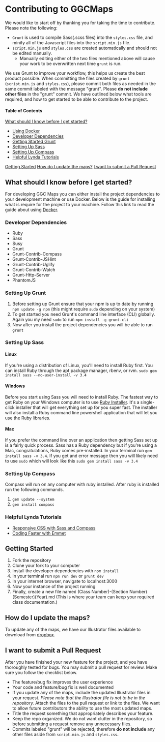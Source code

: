 # Contributing to GGCMaps

We would like to start off by thanking you for taking the time to contribute. Please note the following:
* `Grunt` is used to compile Sass(.scss files) into the `styles.css` file, and minify all of the Javascript files into the `script.min.js` file.
* `script.min.js` and `styles.css` are created automatically and should not be edited manually.
   * Manually editing either of the two files mentioned above will cause your work to be overwritten next time `grunt` is run.

We use Grunt to improve your workflow, this helps us create the best product possible. When committing the files created by `grunt` (`script.min.js` and `styles.css`), please commit both files as needed in the same commit labeled with the message "grunt". Please **do not include other files** in the "grunt" commit.
We have outlined below what tools are required, and how to get started to be able to contribute to the project.

#### Table of Contents

[What should I know before I get started?](#what-should-i-know-before-i-get-started)
  * [Using Docker](https://github.com/ggcmaps/ggcmaps.github.io#docker.md)
  * [Developer Dependencies](#developer-dependencies)
  * [Getting Started Grunt](#setting-up-grunt)
  * [Setting Up Sass](#setting-up-sass)
  * [Setting Up Compass](#setting-up-compass)
  * [Helpful Lynda Tutorials](#helpful-lynda-tutorials)

[Getting Started](#getting-started)
[How do I update the maps?](#how-do-i-update-the-maps)
[I want to submit a Pull Request](#i-want-to-submit-a-pull-request)

## What should I know before I get started?

For developing GGC Maps you can either install the project dependencies to your development machine or use Docker. Below is the guide for installing what is require for the project to your machine. Follow this link to read the guide about using [Docker](https://github.com/ggcmaps/ggcmaps.github.io#docker.md).

### Developer Dependencies

  * Ruby
  * Sass
  * Susy
  * Grunt
  * Grunt-Contrib-Compass
  * Grunt-Contrib-JSHint
  * Grunt-Contrib-Uglify
  * Grunt-Contrib-Watch
  * Grunt-Http-Server
  * PhantomJS

### Setting Up Grunt

  1. Before setting up Grunt ensure that your npm is up to date by running `npm update -g npm` (this might require `sudo` depending on your system)
  2. To get started you need Grunt's command line interface (CLI) globally. Again you my need `sudo` to run `npm install -g grunt-cli`
  3. Now after you install the project dependencies you will be able to run `grunt`

### Setting Up Sass

#### Linux

If you're using a distribution of Linux, you'll need to install Ruby first. You can install Ruby through the apt package manager, rbenv, or rvm.
`sudo gem install sass --no-user-install -v 3.4`

#### Windows

Before you start using Sass you will need to install Ruby. The fastest way to get Ruby on your Windows computer is to use [Ruby Installer](http://rubyinstaller.org/). It's a single-click installer that will get everything set up for you super fast.
The installer will also install a Ruby command line powershell application that will let you use the Ruby libraries.

#### Mac

If you prefer the command line over an application then getting Sass set up is a fairly quick process. Sass has a Ruby dependency but if you're using a Mac, congratulations, Ruby comes pre-installed.
In your terminal run `gem install sass -v 3.4`. If you get and error message then you will likely need to use `sudo` which will look like this `sudo gem install sass -v 3.4`

### Setting Up Compass

Compass will run on any computer with ruby installed. After ruby is installed run the following commands.

  1. `gem update --system`
  2. `gem install compass`

### Helpful Lynda Tutorials

* [Responsive CSS with Sass and Compass](https://www.lynda.com/CSS-tutorials/Responsive-CSS-Sass-Compass/140777-2.html)
* [Coding Faster with Emmet](https://www.lynda.com/Emmet-tutorials/Coding-Faster-Emmet/133353-2.html)

## Getting Started

  1. Fork the repository
  2. Clone your fork to your computer
  3. Install the developer dependencies with `npm install`
  4. In your terminal run `npm run dev` or `grunt dev`
  5. In your internet browser, navigate to localhost:3000
  6. Now your instance of the project running
  7. Finally, create a new file named (Class Number)-(Section Number)(Semester)(Year).md (This is where your team can keep your required class documentation.)

## How do I update the maps?

To update any of the maps, we have our Illustrator files available to download from [dropbox](https://www.dropbox.com/sh/vg22hm3euf1c1a8/AACf3K7j7Q4_mJ7MEhcVDET6a?dl=0).

## I want to submit a Pull Request

After you have finished your new feature for the project, and you have thoroughly tested for bugs. You may submit a pull request for review. Make sure you follow the checklist below.

  * The feature/bug fix improves the user experience
  * Your code and feature/bug fix is well documented
  * If you update any of the maps, include the updated Illustrator files in your request. *Please note that the Illustrator file is not to be in the repository.* Attach the files to the pull request or link to the files. We want to allow future contributors the ability to use the most updated maps.
  * Title the request something that appropriately describes your feature.
  * Keep the repo organized. We do not want clutter in the repository, so before submitting a request remove any unnecessary files.
  * Commits labeled "grunt" will be rejected, therefore **do not include** any other files aside from `script.min.js` and `styles.css`.
